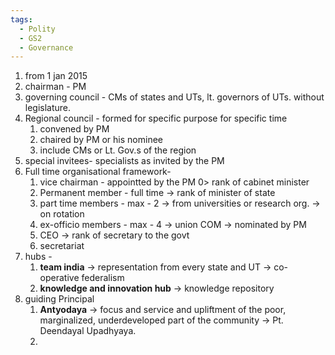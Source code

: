 ```yaml
---
tags:
  - Polity
  - GS2
  - Governance
---
```


1. from 1 jan 2015
2. chairman - PM
3. governing council - CMs of states and UTs, lt. governors of UTs. without legislature.
4. Regional council - formed for specific purpose for specific time
	1. convened by PM
	2. chaired by PM or his nominee
	3. include CMs or Lt. Gov.s of the region
5. special invitees- specialists as invited by the PM
6. Full time organisational framework- 
	1. vice chairman - appointted by the PM 0> rank of cabinet minister
	2. Permanent member  - full time -> rank of minister of state
	3. part time members - max - 2 -> from universities or research org. -> on rotation
	4. ex-officio members - max - 4 -> union COM -> nominated by PM
	5. CEO -> rank of secretary to the govt
	6. secretariat 
7. hubs - 
	1. **team india** -> representation from every state and UT -> co-operative federalism
	2. **knowledge and innovation hub** -> knowledge repository
8. guiding Principal
	1. **Antyodaya** -> focus and service and upliftment of the poor, marginalized, underdeveloped part of the community -> Pt. Deendayal Upadhyaya.
	2. 